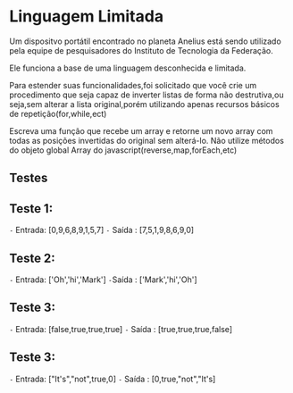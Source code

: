 # Linguagem Limitada

<p> Um dispositvo portátil encontrado no planeta Anelius está sendo utilizado pela equipe de pesquisadores do Instituto de
Tecnologia da Federação. <p>

<p> Ele funciona a base de uma linguagem desconhecida e limitada. <p>

<p> Para estender suas funcionalidades,foi solicitado que você crie um procedimento que seja capaz de inverter listas de forma não destrutiva,ou seja,sem alterar a lista original,porém utilizando apenas recursos básicos de repetição(for,while,ect)<p>

<p> Escreva uma função que recebe um array e retorne um novo array com todas as posições invertidas do original sem alterá-lo. Não utilize métodos do objeto global Array do javascript(reverse,map,forEach,etc)<p>

## Testes

## Teste 1: 
`-` Entrada: [0,9,6,8,9,1,5,7]
`-` Saída : [7,5,1,9,8,6,9,0]

## Teste 2: 
`-` Entrada: ['Oh','hi','Mark']
`-`Saída : ['Mark','hi','Oh']

## Teste 3: 
`-` Entrada: [false,true,true,true]
`-` Saída : [true,true,true,false]

## Teste 3: 
`-` Entrada: ["It's","not",true,0]
`-` Saída : [0,true,"not","It's]
